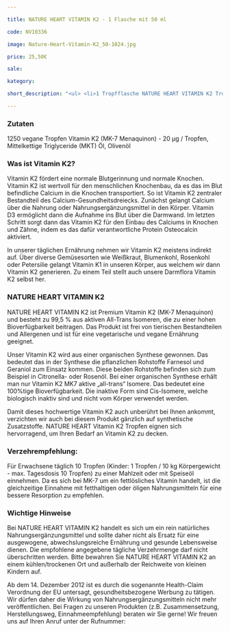 ```yaml
---

title: NATURE HEART VITAMIN K2 - 1 Flasche mit 50 ml

code: NV10336

image: Nature-Heart-Vitamin-K2_50-1024.jpg

price: 25,50€

sale:

kategory:

short_description: "<ul> <li>1 Tropfflasche NATURE HEART VITAMIN K2 Tropfen enthält 50 ml - 1250 vegane Tropfen Vitamin K2 (MK-7 Menaquinon) - 20 μg /Tropfen das zu 99,5 % aus aktiven All-Trans Isomeren besteht. </li> <li>Herstellungsort Deutschland. Premiumqualität! </li> <li>Wir garantieren, dass in NATURE HEART Produkten Reinsubstanzen enthalten sind ohne künstliche Zusatzstoffe. </li> <li>NATURE HEART Produkte sind frei von Magnesiumstearat und rückstandskontrolliert. </li> <li>Die jeweilige aktuelle Chargennummer sowie das Haltbarkeitsdatum finden Sie auf dem NATURE HEART Produktetikett. </li> </ul>"

---
```


 

<h3>Zutaten</h3>

<p>

1250 vegane Tropfen Vitamin K2 (MK-7 Menaquinon) - 20 μg / Tropfen, Mittelkettige Triglyceride (MKT) Öl, Olivenöl

</p>

 

<h3>Was ist Vitamin K2?</h3>

<p>

Vitamin K2 fördert eine normale Blutgerinnung und normale Knochen. Vitamin K2 ist wertvoll für den menschlichen Knochenbau, da es das im Blut befindliche Calcium in die Knochen transportiert. So ist Vitamin K2 zentraler Bestandteil des Calcium-Gesundheitsdreiecks.  Zunächst gelangt Calcium über die Nahrung oder Nahrungsergänzungsmittel in den Körper. Vitamin D3 ermöglicht dann die Aufnahme ins Blut über die Darmwand. Im letzten Schritt sorgt dann das Vitamin K2 für den Einbau des Calciums in Knochen und Zähne, indem es das dafür verantwortliche Protein Osteocalcin aktiviert.

</p>

<p>

In unserer täglichen Ernährung nehmen wir Vitamin K2 meistens indirekt auf. Über diverse Gemüsesorten wie Weißkraut, Blumenkohl, Rosenkohl oder Petersilie gelangt Vitamin K1 in unseren Körper, aus welchem wir dann Vitamin K2 generieren. Zu einem Teil stellt auch unsere Darmflora Vitamin K2 selbst her.

</p>

 

<h3> NATURE HEART VITAMIN K2</h3>

<p>

NATURE HEART VITAMIN K2 ist Premium Vitamin K2 (MK-7 Menaquinon) und besteht zu 99,5 % aus aktiven All-Trans Isomeren, die zu einer hohen Bioverfügbarkeit beitragen. Das Produkt ist frei von tierischen Bestandteilen und Allergenen und ist für eine vegetarische und vegane Ernährung geeignet.

</p>

<p>

Unser Vitamin K2 wird aus einer organischen Synthese gewonnen. Das bedeutet das in der Synthese die pflanzlichen Rohstoffe Farnesol und Geraniol zum Einsatz kommen. Diese beiden Rohstoffe befinden sich zum Beispiel in Citronella- oder Rosenöl. Bei einer organischen Synthese erhält man nur Vitamin K2 MK7 aktive „all-trans“ Isomere. Das bedeutet eine 100%tige Bioverfügbarkeit. Die inaktive Form sind Cis-Isomere, welche biologisch inaktiv sind und nicht vom Körper verwendet werden.

</p>

<p>

Damit dieses hochwertige Vitamin K2 auch unberührt bei Ihnen ankommt, verzichten wir auch bei diesem Produkt gänzlich auf synthetische Zusatzstoffe. NATURE HEART Vitamin K2 Tropfen eignen sich hervorragend, um Ihren Bedarf an Vitamin K2 zu decken.

</p>

 

 

<h3>Verzehrempfehlung:</h3>

<p>

Für Erwachsene täglich 10 Tropfen (Kinder: 1 Tropfen / 10 kg Körpergewicht - max. Tagesdosis 10 Tropfen) zu einer Mahlzeit oder mit Speiseöl einnehmen. Da es sich bei MK-7 um ein fettlösliches Vitamin handelt, ist die gleichzeitige Einnahme mit fetthaltigen oder öligen Nahrungsmitteln für eine bessere Resorption zu empfehlen.

</p>

 

<h3>Wichtige Hinweise</h3>

<p>

Bei NATURE HEART VITAMIN K2 handelt es sich um ein rein natürliches Nahrungsergänzungsmittel und sollte daher nicht als Ersatz für eine ausgewogene, abwechslungsreiche Ernährung und gesunde Lebensweise dienen. Die empfohlene angegebene tägliche Verzehrmenge darf nicht überschritten werden. Bitte bewahren Sie NATURE HEART VITAMIN K2 an einem kühlen/trockenen Ort und außerhalb der Reichweite von kleinen Kindern auf.

<p>

Ab dem 14. Dezember 2012 ist es durch die sogenannte Health-Claim Verordnung der EU untersagt, gesundheitsbezogene Werbung zu tätigen. Wir dürfen daher die Wirkung von Nahrungsergänzungsmitteln nicht mehr veröffentlichen. Bei Fragen zu unseren Produkten (z.B. Zusammensetzung, Herstellungsweg, Einnahmeempfehlung) beraten wir Sie gerne! Wir freuen uns auf Ihren Anruf unter der Rufnummer:

</p>
